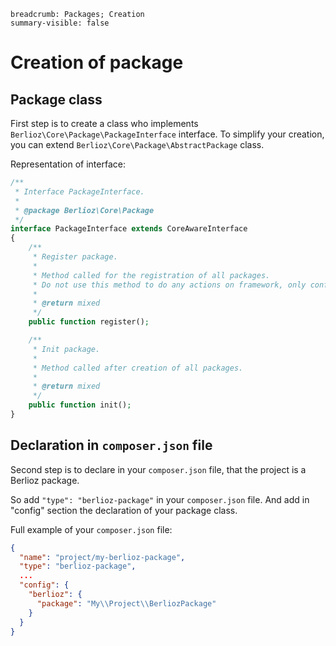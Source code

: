 ```index
breadcrumb: Packages; Creation
summary-visible: false
```

# Creation of package

## Package class

First step is to create a class who implements `Berlioz\Core\Package\PackageInterface` interface.
To simplify your creation, you can extend `Berlioz\Core\Package\AbstractPackage` class.

Representation of interface:

```php
/**
 * Interface PackageInterface.
 *
 * @package Berlioz\Core\Package
 */
interface PackageInterface extends CoreAwareInterface
{
    /**
     * Register package.
     *
     * Method called for the registration of all packages.
     * Do not use this method to do any actions on framework, only configuration and registration of services.
     *
     * @return mixed
     */
    public function register();

    /**
     * Init package.
     *
     * Method called after creation of all packages.
     *
     * @return mixed
     */
    public function init();
}
```

## Declaration in `composer.json` file

Second step is to declare in your `composer.json` file, that the project is a Berlioz package.

So add `"type": "berlioz-package"` in your `composer.json` file. And add in "config" section the declaration of your package class.

Full example of your `composer.json` file:

```json
{
  "name": "project/my-berlioz-package",
  "type": "berlioz-package",
  ...
  "config": {
    "berlioz": {
      "package": "My\\Project\\BerliozPackage"
    }
  }
}
```